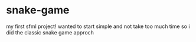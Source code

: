 # snake-game

my first sfml project! wanted to start simple and not take too much time so i did the classic snake game approch
